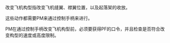 改变飞机构型指改变飞机缝翼、襟翼位置，以及起落架的收放。

这些动作都需要PM来通过控制手柄来进行。

PM在通过控制手柄改变飞机构型前，必须要获得PF的口令，并且检查是否符合改变构型的速度或高度限制。
